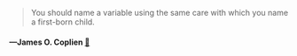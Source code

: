 > You should name a variable using the same care with which you name a first-born child.
  #### —James O. Coplien [:scroll:](http://quotes.stormconsultancy.co.uk/quotes/23)